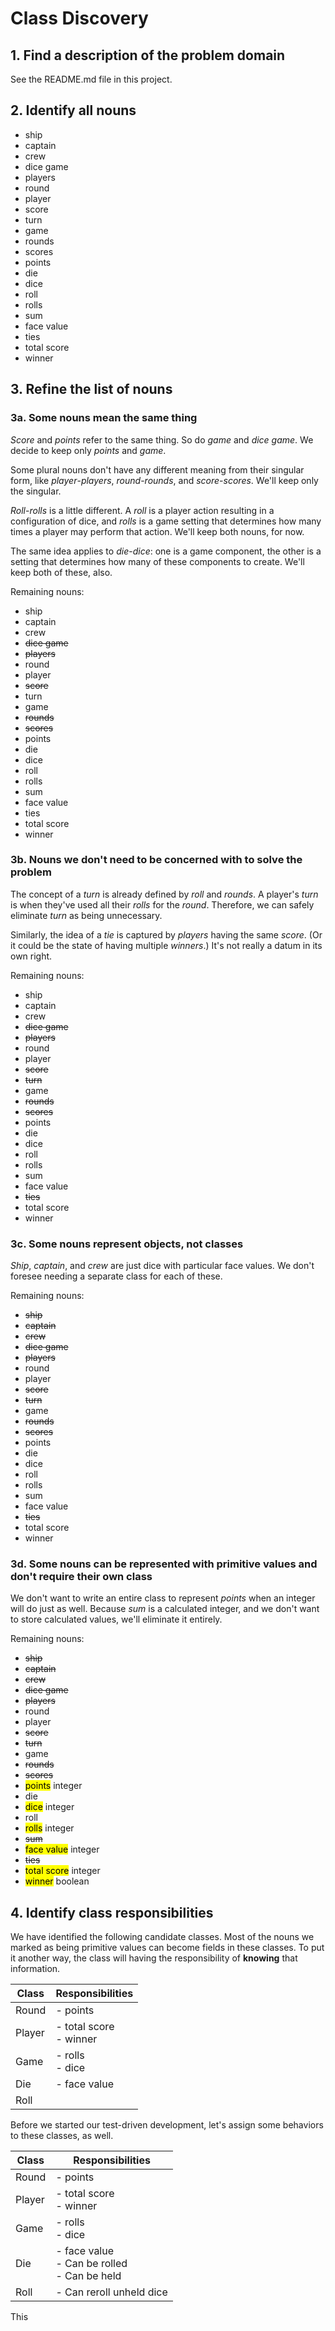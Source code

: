 # Class Discovery

## 1. Find a description of the problem domain
See the README.md file in this project.

## 2. Identify all nouns
- ship
- captain
- crew
- dice game
- players
- round
- player
- score
- turn
- game
- rounds
- scores
- points
- die
- dice
- roll
- rolls
- sum
- face value
- ties
- total score
- winner

## 3. Refine the list of nouns
### 3a. Some nouns mean the same thing
*Score* and *points* refer to the same thing. So do *game* and *dice game*. We decide to keep only *points* and *game*.

Some plural nouns don't have any different meaning from their singular form, like *player*-*players*, *round*-*rounds*, and *score*-*scores*. We'll keep only the singular.

*Roll*-*rolls* is a little different. A *roll* is a player action resulting in a configuration of dice, and *rolls* is a game setting that determines how many times a player may perform that action. We'll keep both nouns, for now.

The same idea applies to *die*-*dice*: one is a game component, the other is a setting that determines how many of these components to create. We'll keep both of these, also.

Remaining nouns:
- ship
- captain
- crew
- ~~dice game~~
- ~~players~~
- round
- player
- ~~score~~
- turn
- game
- ~~rounds~~
- ~~scores~~
- points
- die
- dice
- roll
- rolls
- sum
- face value
- ties
- total score
- winner

### 3b. Nouns we don't need to be concerned with to solve the problem
The concept of a *turn* is already defined by *roll* and *rounds*. A player's *turn* is when they've used all their *rolls* for the *round*. Therefore, we can safely eliminate *turn* as being unnecessary.

Similarly, the idea of a *tie* is captured by *players* having the same *score*. (Or it could be the state of having multiple *winners*.) It's not really a datum in its own right.

Remaining nouns:
- ship
- captain
- crew
- ~~dice game~~
- ~~players~~
- round
- player
- ~~score~~
- ~~turn~~
- game
- ~~rounds~~
- ~~scores~~
- points
- die
- dice
- roll
- rolls
- sum
- face value
- ~~ties~~
- total score
- winner

### 3c. Some nouns represent objects, not classes
*Ship*, *captain*, and *crew* are just dice with particular face values. We don't foresee needing a separate class for each of these.

Remaining nouns:
- ~~ship~~
- ~~captain~~
- ~~crew~~
- ~~dice game~~
- ~~players~~
- round
- player
- ~~score~~
- ~~turn~~
- game
- ~~rounds~~
- ~~scores~~
- points
- die
- dice
- roll
- rolls
- sum
- face value
- ~~ties~~
- total score
- winner

### 3d. Some nouns can be represented with primitive values and don't require their own class
We don't want to write an entire class to represent *points* when an integer will do just as well. Because *sum* is a calculated integer, and we don't want to store calculated values, we'll eliminate it entirely.

Remaining nouns:
- ~~ship~~
- ~~captain~~
- ~~crew~~
- ~~dice game~~
- ~~players~~
- round
- player
- ~~score~~
- ~~turn~~
- game
- ~~rounds~~
- ~~scores~~
- <span style="background-color: yellow; color: black">points</span> integer
- die
- <span style="background-color: yellow; color: black">dice</span> integer
- roll
- <span style="background-color: yellow; color: black">rolls</span> integer
- ~~sum~~
- <span style="background-color: yellow; color: black">face value</span> integer
- ~~ties~~
- <span style="background-color: yellow; color: black">total score</span> integer
- <span style="background-color: yellow; color: black">winner</span> boolean

## 4. Identify class responsibilities
We have identified the following candidate classes. Most of the nouns we marked as being primitive values can become fields in these classes. To put it another way, the class will having the responsibility of **knowing** that information.


| Class  | Responsibilities           |
|--------|----------------------------|
| Round  | - points                   |
| Player | - total score<br/>- winner |
| Game   | - rolls<br/>- dice         |
| Die    | - face value               |
| Roll   |                            |

Before we started our test-driven development, let's assign some behaviors to these classes, as well.

| Class  | Responsibilities                                   |
|--------|----------------------------------------------------|
| Round  | - points<br/>                                      |
| Player | - total score<br/>- winner                         |
| Game   | - rolls<br/>- dice                                 |
| Die    | - face value<br/>- Can be rolled<br/>- Can be held |
| Roll   | - Can reroll unheld dice                           |

This

